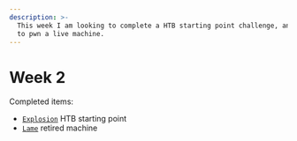 ```yaml
---
description: >-
  This week I am looking to complete a HTB starting point challenge, and attempt
  to pwn a live machine.
---
```


# Week 2

Completed items:

* [`Explosion`](../../htb/explosion.md) HTB starting point
* [`Lame`](../../htb/lame.md) retired machine

&#x20;

